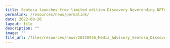 ```yaml
---
title: Sentosa launches free limited edition Discovery Neverending NFTs
permalink: /resources/news/permalink/
date: 2022-09-26
layout: file
description: ""
image: ""
file_url: /files/resources/news/20220926_Media_Advisory_Sentosa_Discovery_Neverending_NFTs.pdf
---
```

